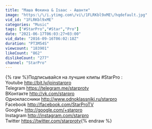 ```yaml
---
title: "Маша Фокина & Isaac - Ашанти"
image: "https:\/\/i.ytimg.com\/vi\/1FLRKbl9xME\/hqdefault.jpg"
vid_id: "1FLRKbl9xME"
categories: "Music"
tags: ["#StarPro","#Star","Pro"]
date: "2021-06-17T06:03:27+03:00"
vid_date: "2016-09-16T06:02:18Z"
duration: "PT3M54S"
viewcount: "183901"
likeCount: "862"
dislikeCount: "277"
channel: "StarPro"
---
```

{% raw %}Подписывайся на лучшие клипы #StarPro :<br />Youtube <a rel="nofollow" target="blank" href="http://bit.ly/joinstarpro">http://bit.ly/joinstarpro</a><br />Telegram <a rel="nofollow" target="blank" href="https://telegram.me/starprotv">https://telegram.me/starprotv</a><br />ВКонтакте <a rel="nofollow" target="blank" href="http://vk.com/starpro">http://vk.com/starpro</a><br />Одноклассники <a rel="nofollow" target="blank" href="http://www.odnoklassniki.ru/starpro">http://www.odnoklassniki.ru/starpro</a><br />Facebook <a rel="nofollow" target="blank" href="http://facebook.com/StarProTV">http://facebook.com/StarProTV</a><br />Google+ <a rel="nofollow" target="blank" href="http://google.com/+starpro">http://google.com/+starpro</a><br />Instagram <a rel="nofollow" target="blank" href="http://instagram.com/starpro">http://instagram.com/starpro</a><br />Twitter <a rel="nofollow" target="blank" href="https://twitter.com/starprotv">https://twitter.com/starprotv</a>{% endraw %}

